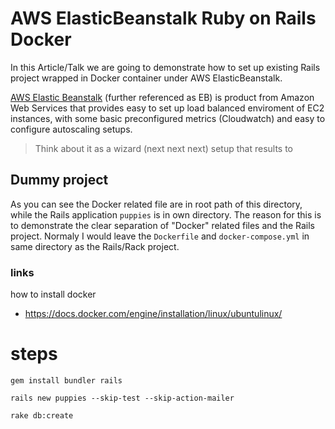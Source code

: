 # AWS ElasticBeanstalk Ruby on Rails Docker

In this Article/Talk we are going to demonstrate how to set up existing
Rails project wrapped in Docker container under AWS ElasticBeanstalk.

[AWS Elastic Beanstalk]() (further referenced as EB)
is product  from Amazon Web Services that provides easy to set up load
balanced enviroment of EC2 instances, with some basic preconfigured
metrics (Cloudwatch) and easy to configure autoscaling setups.

> Think about it as a wizard (next next next) setup that results to




## Dummy project

As you can see the Docker related file are in root path of this
directory, while the Rails application `puppies` is in own directory.
The reason for this is to demonstrate the clear separation of "Docker"
related files and the Rails project. Normaly I would leave the
`Dockerfile` and `docker-compose.yml` in same directory as the
Rails/Rack project.


### links

how to install docker

* https://docs.docker.com/engine/installation/linux/ubuntulinux/








# steps


```
gem install bundler rails

rails new puppies --skip-test --skip-action-mailer

rake db:create
```

